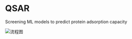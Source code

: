 # QSAR
Screening ML models to predict protein adsorption capacity 

![流程图](https://github.com/Devin19970313/QSAR/assets/95083643/d8582a46-2d3b-4b76-bc61-a8e7af5f0020)
